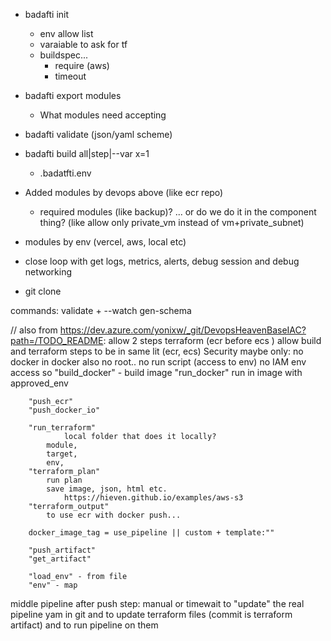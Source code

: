 - badafti init
  - env allow list
  - varaiable to ask for tf
  - buildspec...
    - require (aws)
    - timeout
- badafti export modules
  - What modules need accepting
- badafti validate (json/yaml scheme)
- badafti build all|step|--var x=1
  - .badatfti.env
- Added modules by devops above (like ecr repo)
  - required modules (like backup)? ... or do we do it in the component thing? (like allow only private_vm instead of vm+private_subnet)

- modules by env (vercel, aws, local etc)

- close loop with get logs, metrics, alerts, debug session and debug networking

- git clone

commands:
validate + --watch
gen-schema

// also from https://dev.azure.com/yonixw/_git/DevopsHeavenBaseIAC?path=/TODO_README:
allow 2 steps terraform (ecr before ecs )
allow build and terraform steps to be in same lit (ecr, ecs)
Security maybe only:
    no docker in docker
      also no root..
    no run script (access to env)
    no IAM env access so
        "build_docker" - build image
        "run_docker" run in image with approved_env

        "push_ecr"
        "push_docker_io"

        "run_terraform"
                local folder that does it locally?
            module,
            target,
            env,
        "terraform_plan"
            run plan 
            save image, json, html etc.
                https://hieven.github.io/examples/aws-s3
        "terraform_output"
            to use ecr with docker push...

        docker_image_tag = use_pipeline || custom + template:""

        "push_artifact"
        "get_artifact"

        "load_env" - from file
        "env" - map

middle pipeline after push
    step: manual or timewait
        to "update" the real pipeline yam in git 
        and to update terraform files (commit is terraform artifact)
        and to run pipeline on them


